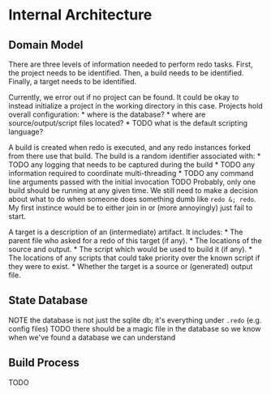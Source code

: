 # Internal Architecture

## Domain Model

There are three levels of information needed to perform redo tasks.
First, the project needs to be identified.
Then, a build needs to be identified.
Finally, a target needs to be identified.

Currently, we error out if no project can be found.
It could be okay to instead initialize a project in the working directory in this case.
Projects hold overall configuration:
    * where is the database?
    * where are source/output/script files located?
    * TODO what is the default scripting language?

A build is created when redo is executed, and any redo instances forked from there use that build.
The build is a random identifier associated with:
    * TODO any logging that needs to be captured during the build
    * TODO any information required to coordinate multi-threading
    * TODO any command line arguments passed with the initial invocation
TODO Probably, only one build should be running at any given time. We still need to make a decision about what to do when someone does something dumb like `redo &; redo`. My first instince would be to either join in or (more annoyingly) just fail to start.

A target is a description of an (intermediate) artifact.
It includes:
    * The parent file who asked for a redo of this target (if any).
    * The locations of the source and output.
    * The script which would be used to build it (if any).
    * The locations of any scripts that could take priority over the known script if they were to exist.
    * Whether the target is a source or (generated) output file.

## State Database

NOTE the database is not just the sqlite db; it's everything under `.redo` (e.g. config files)
TODO there should be a magic file in the database so we know when we've found a database we can understand

## Build Process

TODO

